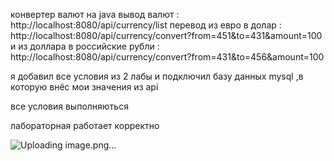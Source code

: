 конвертер валют на java
вывод валют : http://localhost:8080/api/currency/list
перевод из евро в долар  : http://localhost:8080/api/currency/convert?from=451&to=431&amount=100
и из доллара в российские рубли : http://localhost:8080/api/currency/convert?from=431&to=456&amount=100


я добавил все условия из 2 лабы и подключил базу данных mysql ,в которую внёс мои значения из api 

все условия выполняються

лабораторная работает корректно





![Uploading image.png…]()
